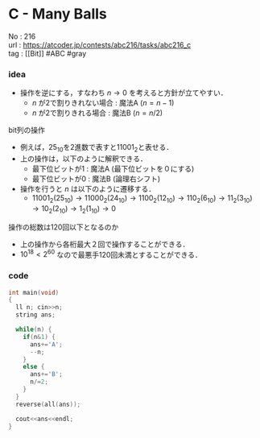 # C - Many Balls

No	: 216  
url	: https://atcoder.jp/contests/abc216/tasks/abc216_c  
tag	: [[Bit]]  #ABC #gray

### idea
- 操作を逆にする，すなわち $n \rightarrow 0$ を考えると方針が立てやすい．
	- $n$ が2で割りきれない場合 : 魔法A ($n=n-1$)
	- $n$ が2で割りきれる場合 : 魔法B ($n=n/2$)

bit列の操作
- 例えば，25${}_{10}$を2進数で表すと11001${}_2$と表せる．
- 上の操作は，以下のように解釈できる．
	- 最下位ビットが1 : 魔法A (最下位ビットを０にする)
	- 最下位ビットが0 : 魔法B (論理右シフト)
- 操作を行うと $n$ は以下のように遷移する．
	- $11001_2(25_{10}) \rightarrow 11000_2(24_{10}) \rightarrow 1100_2(12_{10}) \rightarrow 110_2(6_{10}) \rightarrow 11_2(3_{10}) \rightarrow 10_2(2_{10}) \rightarrow 1_2(1_{10}) \rightarrow 0$ 

操作の総数は120回以下となるのか
- 上の操作から各桁最大２回で操作することができる．
- $10^{18} \lt 2^{60}$ なので最悪手120回未満とすることができる．

### code
```cpp
int	main(void)
{
  ll n; cin>>n;
  string ans;

  while(n) {
    if(n&1) {
      ans+='A';
      --n;
    }
    else {
      ans+='B';
      n/=2;
    }
  }
  reverse(all(ans));

  cout<<ans<<endl;
}
```